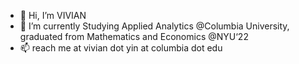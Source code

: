 - 👋 Hi, I’m VIVIAN
- 🌱 I’m currently Studying Applied Analytics @Columbia University, graduated from Mathematics and Economics @NYU‘22
- 📫 reach me at vivian dot yin at columbia dot edu

<!---
0vv0xtt/0vv0xtt is a ✨ special ✨ repository because its `README.md` (this file) appears on your GitHub profile.
You can click the Preview link to take a look at your changes.
--->
